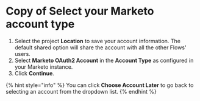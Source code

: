 # Copy of Select your Marketo account type

1. Select the project **Location** to save your account information. The default shared option will share the account with all the other Flows' users.&#x20;
2. Select **Marketo OAuth2 Account** in the **Account Type** as configured in your Marketo instance.&#x20;
3. Click **Continue**.

{% hint style="info" %}
You can click **Choose Account Later** to go back to selecting an account from the dropdown list.
{% endhint %}
